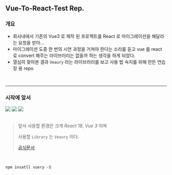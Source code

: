 ## Vue-To-React-Test Rep.

### 개요

- 회사내에서 기존의 Vue3 로 제작 된 프로젝트를 React 로 마이그레이션을 해달라는 요청을 받아...
- 마이그레이션 도중 한 번의 시연 과정을 거쳐야 한다는 소리를 듣고 vue 를 react 로 convert 해주는 라이브러리는 없을까 하는 생각을 하게 되었다.
- 열심히 찾아본 결과 `Veaury` 라는 라이브러리를 보고 사용 법 숙지를 위해 만든 연습장 용 repo

<br/>
<hr/>

### 시작에 앞서

<div>
    <img src="https://img.shields.io/badge/React-3776AB?style=for-the-badge&logo=React&logoColor=white">
    <img src="https://img.shields.io/badge/Vue3-4FC08D?style=for-the-badge&logo=vuedotjs&logoColor=white">
    <img src="https://img.shields.io/badge/Vite-646CFF?style=for-the-badge&logo=Vite&logoColor=yellow">
</div>

<br/>

> 앞서 사용할 환경은 크게 _React 18_, _Vue 3_ 이며
>
> 사용할 `Library` 는 `Veaury` 이다.
>
> [공식문서](https://github.com/gloriasoft/veaury)

<br/>

```
npm insatll vuery -S
```
